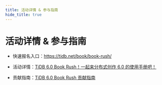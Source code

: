 ```yaml
---
title: 活动详情 & 参与指南
hide_title: true
---
```


# 活动详情 & 参与指南

- 快速报名入口：https://tidb.net/book/book-rush/

- 活动详情：[TiDB 6.0 Book Rush！一起来分布式创作 6.0 的使用手册吧！](/1-event-detail.md)

- 贡献指南：[TiDB 6.0 Book Rush 贡献指南](/2-contribute-guide.md)